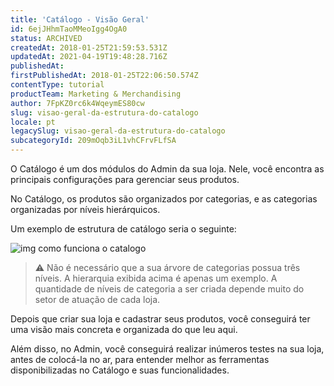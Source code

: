 ```yaml
---
title: 'Catálogo - Visão Geral'
id: 6ejJHhmTaoMMeoIgg4OgA0
status: ARCHIVED
createdAt: 2018-01-25T21:59:53.531Z
updatedAt: 2021-04-19T19:48:28.716Z
publishedAt: 
firstPublishedAt: 2018-01-25T22:06:50.574Z
contentType: tutorial
productTeam: Marketing & Merchandising
author: 7FpKZ0rc6k4WqeymES80cw
slug: visao-geral-da-estrutura-do-catalogo
locale: pt
legacySlug: visao-geral-da-estrutura-do-catalogo
subcategoryId: 209mOqb3iL1vhCFrvFLfSA
---
```


O Catálogo é um dos módulos do Admin da sua loja. Nele, você encontra as principais configurações para gerenciar seus produtos.

No Catálogo, os produtos são organizados por categorias, e as categorias organizadas por níveis hierárquicos.

Um exemplo de estrutura de catálogo seria o seguinte:

![img como funciona o catalogo](https://images.contentful.com/alneenqid6w5/3AXUNSkDagO06cKmMsq6w4/5e80021d54e3fa58f9b0c6a261e1f407/img_como_funciona_o_catalogo.png)

>⚠️ Não é necessário que a sua árvore de categorias possua três níveis. A hierarquia exibida acima é apenas um exemplo. A quantidade de níveis de categoria a ser criada depende muito do setor de atuação de cada loja.

Depois que criar sua loja e cadastrar seus produtos, você conseguirá ter uma visão mais concreta e organizada do que leu aqui. 

Além disso, no Admin, você conseguirá realizar inúmeros testes na sua loja, antes de colocá-la no ar, para entender melhor as ferramentas disponibilizadas no Catálogo e suas funcionalidades.
